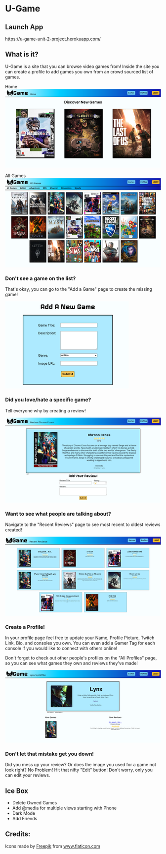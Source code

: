 # U-Game #

## Launch App ##

https://u-game-unit-2-project.herokuapp.com/

## What is it? ##

U-Game is a site that you can browse video games from! Inside the site you can create a profile to add games you own from an crowd sourced list of games. 

Home<br>
![alt text](./public/images/readmeImgs/index-page.png)

All Games<br>
![alt text](./public/images/readmeImgs/games-index.png)


### Don't see a game on the list? 
That's okay, you can go to the "Add a Game" page to create the missing game!<br>

![alt text](./public/images/readmeImgs/add-game.png)


### Did you love/hate a specific game?
Tell everyone why by creating a review!<br>

![alt text](./public/images/readmeImgs/add-review.png)


### Want to see what people are talking about? 
Navigate to the "Recent Reviews" page to see most recent to oldest reviews created!<br>

![alt text](./public/images/readmeImgs/review-index.png)


### Create a Profile!
In your profile page feel free to update your Name, Profile Picture, Twitch Link, Bio, and consoles you own. You can even add a Gamer Tag for each console if you would like to connect with others online!

Don't forget to check out other people's profiles on the "All Profiles" page, so you can see what games they own and reviews they've made!<br>

![alt text](./public/images/readmeImgs/profile-show.png)


### Don't let that mistake get you down!
Did you mess up your review? Or does the image you used for a game not look right? No Problem! Hit that nifty "Edit" button! Don't worry, only you can edit your reviews.


## Ice Box

* Delete Owned Games
* Add @media for multiple views starting with Phone
* Dark Mode
* Add Friends


## Credits:

<div>Icons made by <a href="https://www.freepik.com" title="Freepik">Freepik</a> from <a href="https://www.flaticon.com/" title="Flaticon">www.flaticon.com</a></div>